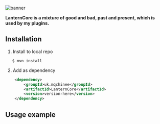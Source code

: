 ![banner](https://github.com/isaweye/lantern-core/assets/130868496/71769d39-6fc7-4b3f-a860-a5502810bb61)

**LanternCore is a mixture of good and bad, past and present, which is used by my plugins.**

## Installation
1. Install to local repo
```shell
   $ mvn install
```
2. Add as dependency
```xml
    <dependency>
        <groupId>uk.mqchinee</groupId>
        <artifactId>LanternCore</artifactId>
        <version>version-here</version>
    </dependency>
```

## Usage example
